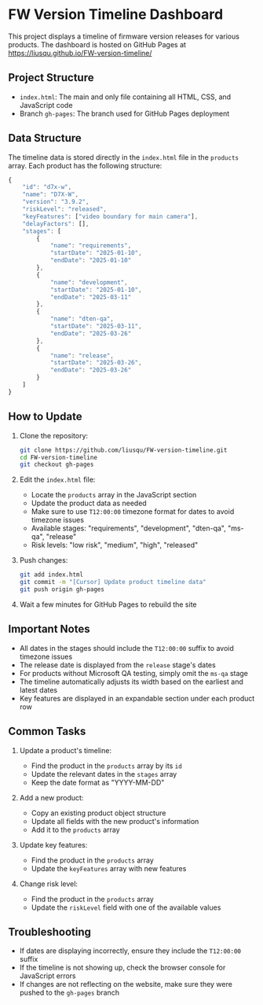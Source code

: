 # FW Version Timeline Dashboard

This project displays a timeline of firmware version releases for various products. The dashboard is hosted on GitHub Pages at https://liusqu.github.io/FW-version-timeline/

## Project Structure

- `index.html`: The main and only file containing all HTML, CSS, and JavaScript code
- Branch `gh-pages`: The branch used for GitHub Pages deployment

## Data Structure

The timeline data is stored directly in the `index.html` file in the `products` array. Each product has the following structure:

```javascript
{
    "id": "d7x-w",
    "name": "D7X-W",
    "version": "3.9.2",
    "riskLevel": "released",
    "keyFeatures": ["video boundary for main camera"],
    "delayFactors": [],
    "stages": [
        {
            "name": "requirements",
            "startDate": "2025-01-10",
            "endDate": "2025-01-10"
        },
        {
            "name": "development",
            "startDate": "2025-01-10",
            "endDate": "2025-03-11"
        },
        {
            "name": "dten-qa",
            "startDate": "2025-03-11",
            "endDate": "2025-03-26"
        },
        {
            "name": "release",
            "startDate": "2025-03-26",
            "endDate": "2025-03-26"
        }
    ]
}
```

## How to Update

1. Clone the repository:
   ```bash
   git clone https://github.com/liusqu/FW-version-timeline.git
   cd FW-version-timeline
   git checkout gh-pages
   ```

2. Edit the `index.html` file:
   - Locate the `products` array in the JavaScript section
   - Update the product data as needed
   - Make sure to use `T12:00:00` timezone format for dates to avoid timezone issues
   - Available stages: "requirements", "development", "dten-qa", "ms-qa", "release"
   - Risk levels: "low risk", "medium", "high", "released"

3. Push changes:
   ```bash
   git add index.html
   git commit -m "[Cursor] Update product timeline data"
   git push origin gh-pages
   ```

4. Wait a few minutes for GitHub Pages to rebuild the site

## Important Notes

- All dates in the stages should include the `T12:00:00` suffix to avoid timezone issues
- The release date is displayed from the `release` stage's dates
- For products without Microsoft QA testing, simply omit the `ms-qa` stage
- The timeline automatically adjusts its width based on the earliest and latest dates
- Key features are displayed in an expandable section under each product row

## Common Tasks

1. Update a product's timeline:
   - Find the product in the `products` array by its `id`
   - Update the relevant dates in the `stages` array
   - Keep the date format as "YYYY-MM-DD"

2. Add a new product:
   - Copy an existing product object structure
   - Update all fields with the new product's information
   - Add it to the `products` array

3. Update key features:
   - Find the product in the `products` array
   - Update the `keyFeatures` array with new features

4. Change risk level:
   - Find the product in the `products` array
   - Update the `riskLevel` field with one of the available values

## Troubleshooting

- If dates are displaying incorrectly, ensure they include the `T12:00:00` suffix
- If the timeline is not showing up, check the browser console for JavaScript errors
- If changes are not reflecting on the website, make sure they were pushed to the `gh-pages` branch 